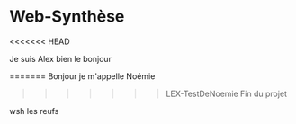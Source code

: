 # Web-Synthèse
<<<<<<< HEAD

Je suis Alex bien le bonjour

=======
Bonjour je m'appelle Noémie
>>>>>>> LEX-TestDeNoemie
Fin du projet


wsh les reufs
